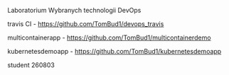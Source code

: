 Laboratorium Wybranych technologii DevOps

travis CI - https://github.com/TomBud1/devops_travis

multicontainerapp - https://github.com/TomBud1/multicontainerdemo

kubernetesdemoapp - https://github.com/TomBud1/kubernetesdemoapp

student 260803
